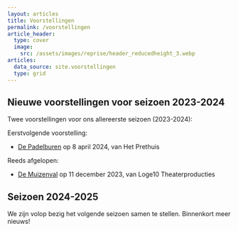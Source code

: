 ```yaml
---
layout: articles
title: Voorstellingen
permalink: /voorstellingen
article_header:
  type: cover
  image:
    src: /assets/images/reprise/header_reducedheight_3.webp
articles:
  data_source: site.voorstellingen
  type: grid
---
```


## Nieuwe voorstellingen voor seizoen 2023-2024

Twee voorstellingen voor ons allereerste seizoen (2023-2024):

Eerstvolgende voorstelling:
- [De Padelburen](/voorstellingen/de-padelburen) op 8 april 2024, van Het Prethuis

Reeds afgelopen:
- [De Muizenval](/voorstellingen/de-muizenval) op 11 december 2023, van Loge10 Theaterproducties

## Seizoen 2024-2025
We zijn volop bezig het volgende seizoen samen te stellen. Binnenkort meer nieuws!
